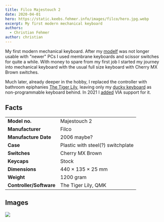 ```yaml
---
title: Filco Majestouch 2
date: 2020-04-01
hero: https://static.keebs.fehmer.info/images/filco/hero.jpg.webp
excerpt: My first modern mechanical keyboard
authors:
  - Christian Fehmer
author: christian
---
```


My first modern mechanical keyboard. After my [modelf](/post/2020-04-03-ibm-5150-model-f-xt/) was not longer usable with "newer" PCs I used membrane keyboards and scissor switches for quite a while. With money to spare from my first job I started my journey into mechanical keyboard with the usual full size keyboard with Cherry MX Brown switches. 

Much later, already deeper in the hobby, I replaced the controller with bathroom epiphanies [The Tiger Lily](http://bathroomepiphanies.com/controllers/), leaving only my [ducky keyboard](/post/2020-04-02-ducky-yoth/) as non-programmable keyboard behind. In 2021 I [added](https://github.com/the-via/keyboards/pull/646) VIA support for it.

## Facts 

| | |
|---------------------|-----------------------------------------------------------------------------------------------|
| **Model no.** | Majestouch 2 |
| **Manufacturer** | Filco |
| **Manufacture Date** | 2006 maybe? |
| **Case** | Plastic with steel(?) switchplate |
| **Switches** | Cherry MX Brown |
| **Keycaps** | Stock |
| **Dimensions** | 440 × 135 × 25 mm |
| **Weight** | 1200 gram |
| **Controller/Software** | The Tiger Lily, QMK |


## Images

<div class="Image__Large">
  <img src="https://static.keebs.fehmer.info/images/filco/1.jpg.webp"  />
</div>
